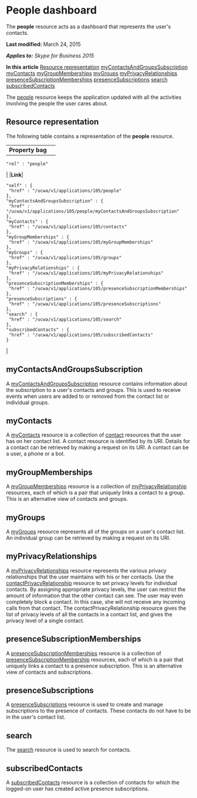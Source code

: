 
# People dashboard
The **people** resource acts as a dashboard that represents the user's contacts.

 **Last modified:** March 24, 2015

 _**Applies to:** Skype for Business 2015_

 **In this article**
 [Resource representation](#sectionSection0)
 [myContactsAndGroupsSubscription](#sectionSection1)
 [myContacts](#sectionSection2)
 [myGroupMemberships](#sectionSection3)
 [myGroups](#sectionSection4)
 [myPrivacyRelationships](#sectionSection5)
 [presenceSubscriptionMemberships](#sectionSection6)
 [presenceSubscriptions](#sectionSection7)
 [search](#sectionSection8)
 [subscribedContacts](#sectionSection9)


The [people](people_ref.md) resource keeps the application updated with all the activities involving the people the user cares about.

## Resource representation
<a name="sectionSection0"> </a>

The following table contains a representation of the **people** resource.


|||
|:-----|:-----|
|**Property bag**|
```
"rel" : "people"
```

|
|**Link**|
```
"self" : {
 "href" : "/ucwa/v1/applications/105/people"
},
"myContactsAndGroupsSubscription" : {
 "href" : "/ucwa/v1/applications/105/people/myContactsAndGroupsSubscription"
},
"myContacts" : {
 "href" : "/ucwa/v1/applications/105/contacts"
},
"myGroupMemberships" : {
 "href" : "/ucwa/v1/applications/105/myGroupMemberships"
},
"myGroups" : {
 "href" : "/ucwa/v1/applications/105/groups"
},
"myPrivacyRelationships" : {
 "href" : "/ucwa/v1/applications/105/myPrivacyRelationships"
},
"presenceSubscriptionMemberships" : {
 "href" : "/ucwa/v1/applications/105/presenceSubscriptionMemberships"
},
"presenceSubscriptions" : {
 "href" : "/ucwa/v1/applications/105/presenceSubscriptions"
},
"search" : {
 "href" : "/ucwa/v1/applications/105/search"
},
"subscribedContacts" : {
 "href" : "/ucwa/v1/applications/105/subscribedContacts"
}

```

|

## myContactsAndGroupsSubscription
<a name="sectionSection1"> </a>

A [myContactsAndGroupsSubscription](myContactsAndGroupsSubscription_ref.md) resource contains information about the subscription to a user's contacts and groups. This is used to receive events when users are added to or removed from the contact list or individual groups.


## myContacts
<a name="sectionSection2"> </a>

A [myContacts](myContacts_ref.md) resource is a collection of [contact](contact_ref.md) resources that the user has on her contact list. A contact resource is identified by its URI. Details for a contact can be retrieved by making a request on its URI. A contact can be a user, a phone or a bot.


## myGroupMemberships
<a name="sectionSection3"> </a>

A [myGroupMemberships](myGroupMemberships_ref.md) resource is a collection of [myPrivacyRelationship](myPrivacyRelationship_ref.md) resources, each of which is a pair that uniquely links a contact to a group. This is an alternative view of contacts and groups.


## myGroups
<a name="sectionSection4"> </a>

A [myGroups](myGroups_ref.md) resource represents all of the groups on a user's contact list. An individual group can be retrieved by making a request on its URI.


## myPrivacyRelationships
<a name="sectionSection5"> </a>

A [myPrivacyRelationships](myPrivacyRelationships_ref.md) resource represents the various privacy relationships that the user maintains with his or her contacts. Use the [contactPrivacyRelationship](contactPrivacyRelationship_ref.md) resource to set privacy levels for individual contacts. By assigning appropriate privacy levels, the user can restrict the amount of information that the other contact can see. The user may even completely block a contact. In this case, she will not receive any incoming calls from that contact. The contactPrivacyRelationship resource gives the list of privacy levels of all the contacts in a contact list, and gives the privacy level of a single contact.


## presenceSubscriptionMemberships
<a name="sectionSection6"> </a>

A [presenceSubscriptionMemberships](presenceSubscriptionMemberships_ref.md) resource is a collection of [presenceSubscriptionMembership](presenceSubscriptionMembership_ref.md) resources, each of which is a pair that uniquely links a contact to a presence subscription. This is an alternative view of contacts and subscriptions.


## presenceSubscriptions
<a name="sectionSection7"> </a>

A [presenceSubscriptions](presenceSubscriptions_ref.md) resource is used to create and manage subscriptions to the presence of contacts. These contacts do not have to be in the user's contact list.


## search
<a name="sectionSection8"> </a>

The [search](search_ref.md) resource is used to search for contacts.


## subscribedContacts
<a name="sectionSection9"> </a>

A [subscribedContacts](subscribedContacts_ref.md) resource is a collection of contacts for which the logged-on user has created active presence subscriptions.

